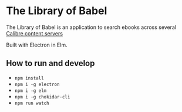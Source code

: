 # The Library of Babel

The Library of Babel is an application to search ebooks across several [Calibre content servers](https://manual.calibre-ebook.com/generated/en/calibre-server.html)



Built with Electron in Elm.

## How to run and develop

* `npm install`
* `npm i -g electron`
* `npm i -g elm`
* `npm i -g chokidar-cli`
* `npm run watch`

